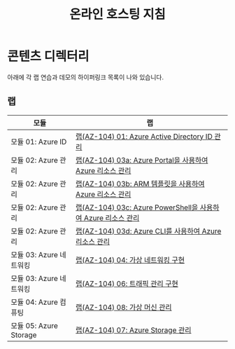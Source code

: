 ﻿---
title: 온라인 호스팅 지침
permalink: index.html
layout: home
---

# 콘텐츠 디렉터리

아래에 각 랩 연습과 데모의 하이퍼링크 목록이 나와 있습니다.

## 랩

| 모듈 | 랩 |
| --- | --- |
| 모듈 01: Azure ID | [랩(AZ-104) 01: Azure Active Directory ID 관리](https://aka.ms/az-010-manage-AAD-identities-kor) |
| 모듈 02: Azure 관리 | [랩(AZ-104) 03a: Azure Portal을 사용하여 Azure 리소스 관리](https://aka.ms/az-010-manage-Azure-resources-portal-kor) |
| 모듈 02: Azure 관리 | [랩(AZ-104) 03b: ARM 템플릿을 사용하여 Azure 리소스 관리](https://aka.ms/az-010-manage-Azure-resources-ARM-kor) |
| 모듈 02: Azure 관리 | [랩(AZ-104) 03c: Azure PowerShell을 사용하여 Azure 리소스 관리](https://aka.ms/az-010-manage-Azure-resources-PowerShell-kor) |
| 모듈 02: Azure 관리 | [랩(AZ-104) 03d: Azure CLI를 사용하여 Azure 리소스 관리](https://aka.ms/az-010-manage-Azure-resources-CLI-kor) |
| 모듈 03: Azure 네트워킹 | [랩(AZ-104) 04: 가상 네트워킹 구현](https://aka.ms/az-010-implement-virtual-networking-kor) |
| 모듈 03: Azure 네트워킹 | [랩(AZ-104) 06: 트래픽 관리 구현](https://aka.ms/az-010-implement-traffic-management-kor) |
| 모듈 04: Azure 컴퓨팅 | [랩(AZ-104) 08: 가상 머신 관리](https://aka.ms/az-010-manage-virtual-machines-kor) |
| 모듈 05: Azure Storage | [랩(AZ-104) 07: Azure Storage 관리](https://aka.ms/az-010-manage-Azure-storage-kor) |